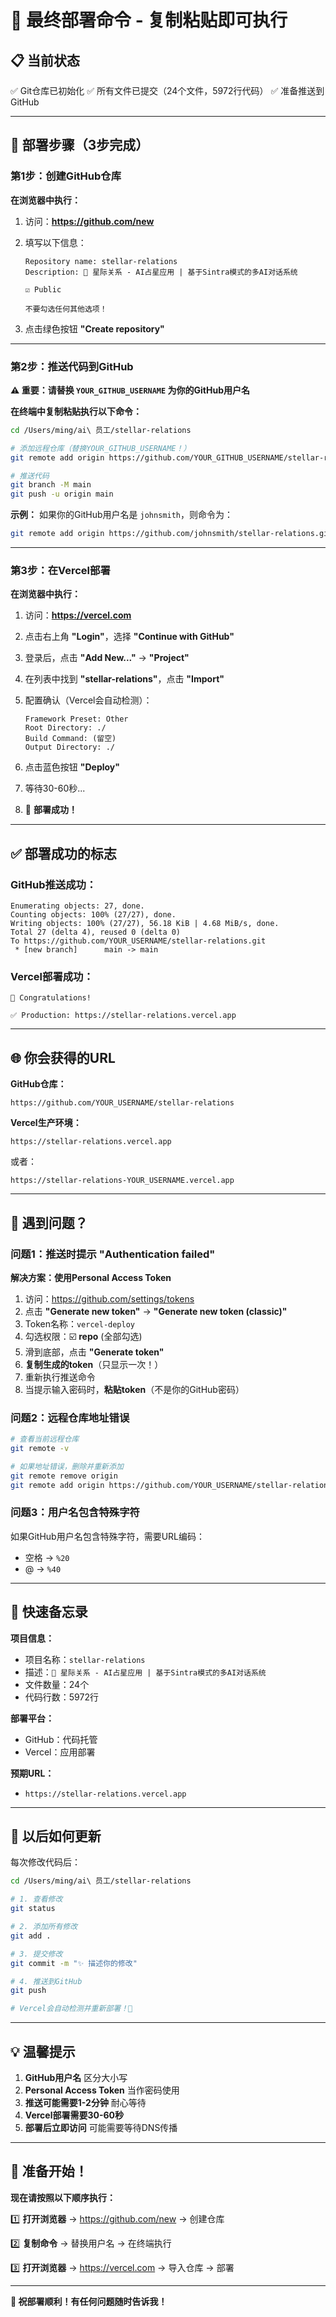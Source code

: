 # 🎯 最终部署命令 - 复制粘贴即可执行

## 📋 当前状态

✅ Git仓库已初始化
✅ 所有文件已提交（24个文件，5972行代码）
✅ 准备推送到GitHub

---

## 🚀 部署步骤（3步完成）

### 第1步：创建GitHub仓库

**在浏览器中执行：**

1. 访问：**https://github.com/new**

2. 填写以下信息：
   ```
   Repository name: stellar-relations
   Description: 🌌 星际关系 - AI占星应用 | 基于Sintra模式的多AI对话系统

   ☑️ Public

   不要勾选任何其他选项！
   ```

3. 点击绿色按钮 **"Create repository"**

---

### 第2步：推送代码到GitHub

**⚠️ 重要：请替换 `YOUR_GITHUB_USERNAME` 为你的GitHub用户名**

**在终端中复制粘贴执行以下命令：**

```bash
cd /Users/ming/ai\ 员工/stellar-relations

# 添加远程仓库（替换YOUR_GITHUB_USERNAME！）
git remote add origin https://github.com/YOUR_GITHUB_USERNAME/stellar-relations.git

# 推送代码
git branch -M main
git push -u origin main
```

**示例：** 如果你的GitHub用户名是 `johnsmith`，则命令为：
```bash
git remote add origin https://github.com/johnsmith/stellar-relations.git
```

---

### 第3步：在Vercel部署

**在浏览器中执行：**

1. 访问：**https://vercel.com**

2. 点击右上角 **"Login"**，选择 **"Continue with GitHub"**

3. 登录后，点击 **"Add New..."** → **"Project"**

4. 在列表中找到 **"stellar-relations"**，点击 **"Import"**

5. 配置确认（Vercel会自动检测）：
   ```
   Framework Preset: Other
   Root Directory: ./
   Build Command: (留空)
   Output Directory: ./
   ```

6. 点击蓝色按钮 **"Deploy"**

7. 等待30-60秒...

8. 🎉 **部署成功！**

---

## ✅ 部署成功的标志

### GitHub推送成功：
```
Enumerating objects: 27, done.
Counting objects: 100% (27/27), done.
Writing objects: 100% (27/27), 56.18 KiB | 4.68 MiB/s, done.
Total 27 (delta 4), reused 0 (delta 0)
To https://github.com/YOUR_USERNAME/stellar-relations.git
 * [new branch]      main -> main
```

### Vercel部署成功：
```
🎉 Congratulations!

✅ Production: https://stellar-relations.vercel.app
```

---

## 🌐 你会获得的URL

**GitHub仓库：**
```
https://github.com/YOUR_USERNAME/stellar-relations
```

**Vercel生产环境：**
```
https://stellar-relations.vercel.app
```

或者：
```
https://stellar-relations-YOUR_USERNAME.vercel.app
```

---

## 🐛 遇到问题？

### 问题1：推送时提示 "Authentication failed"

**解决方案：使用Personal Access Token**

1. 访问：https://github.com/settings/tokens
2. 点击 **"Generate new token"** → **"Generate new token (classic)"**
3. Token名称：`vercel-deploy`
4. 勾选权限：☑️ **repo** (全部勾选)
5. 滑到底部，点击 **"Generate token"**
6. **复制生成的token**（只显示一次！）
7. 重新执行推送命令
8. 当提示输入密码时，**粘贴token**（不是你的GitHub密码）

### 问题2：远程仓库地址错误

```bash
# 查看当前远程仓库
git remote -v

# 如果地址错误，删除并重新添加
git remote remove origin
git remote add origin https://github.com/YOUR_USERNAME/stellar-relations.git
```

### 问题3：用户名包含特殊字符

如果GitHub用户名包含特殊字符，需要URL编码：
- 空格 → `%20`
- @ → `%40`

---

## 📝 快速备忘录

**项目信息：**
- 项目名称：`stellar-relations`
- 描述：`🌌 星际关系 - AI占星应用 | 基于Sintra模式的多AI对话系统`
- 文件数量：24个
- 代码行数：5972行

**部署平台：**
- GitHub：代码托管
- Vercel：应用部署

**预期URL：**
- `https://stellar-relations.vercel.app`

---

## 🔄 以后如何更新

每次修改代码后：

```bash
cd /Users/ming/ai\ 员工/stellar-relations

# 1. 查看修改
git status

# 2. 添加所有修改
git add .

# 3. 提交修改
git commit -m "✨ 描述你的修改"

# 4. 推送到GitHub
git push

# Vercel会自动检测并重新部署！🚀
```

---

## 💡 温馨提示

1. **GitHub用户名** 区分大小写
2. **Personal Access Token** 当作密码使用
3. **推送可能需要1-2分钟** 耐心等待
4. **Vercel部署需要30-60秒**
5. **部署后立即访问** 可能需要等待DNS传播

---

## 🎊 准备开始！

**现在请按照以下顺序执行：**

1️⃣ **打开浏览器** → https://github.com/new → 创建仓库

2️⃣ **复制命令** → 替换用户名 → 在终端执行

3️⃣ **打开浏览器** → https://vercel.com → 导入仓库 → 部署

---

**🚀 祝部署顺利！有任何问题随时告诉我！**
